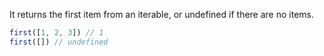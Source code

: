 It returns the first item from an iterable, or undefined if there are no items.
```js
first([1, 2, 3]) // 1
first([]) // undefined
```
